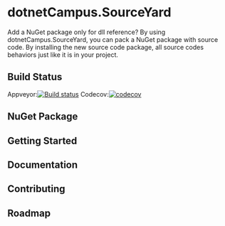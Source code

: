 <!-- Icon here -->

# dotnetCampus.SourceYard

Add a NuGet package only for dll reference? By using dotnetCampus.SourceYard, you can pack a NuGet package with source code. By installing the new source code package, all source codes behaviors just like it is in your project.

## Build Status

<!-- Build status & Community status -->
Appveyor:[![Build status](https://ci.appveyor.com/api/projects/status/kxn9iakcittmvrcj?svg=true)](https://ci.appveyor.com/project/xinyuehtx/sourceyard)
Codecov:[![codecov](https://codecov.io/gh/dotnet-campus/SourceYard/branch/master/graph/badge.svg)](https://codecov.io/gh/dotnet-campus/SourceYard)

## NuGet Package

## Getting Started

## Documentation

## Contributing

## Roadmap
